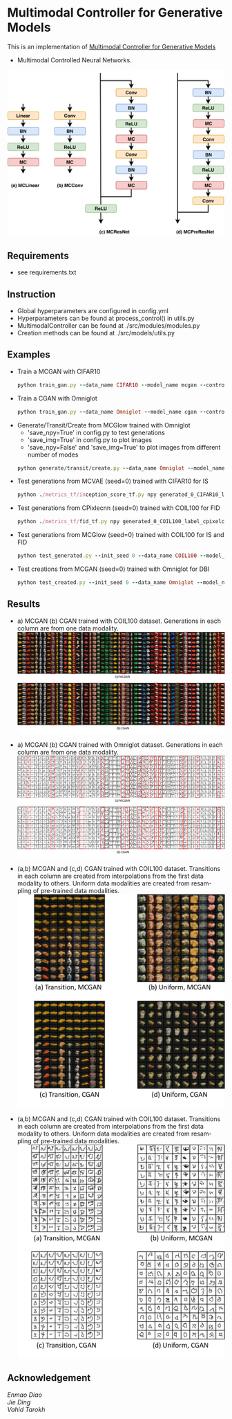 # Multimodal Controller for Generative Models
This is an implementation of [Multimodal Controller for Generative Models](https://arxiv.org/abs/2002.02572)
- Multimodal Controlled Neural Networks.
<img src="/assest/mc.png">


## Requirements
 - see requirements.txt

## Instruction

 - Global hyperparameters are configured in config.yml
 - Hyperparameters can be found at process_control() in utils.py 
 - MultimodalController can be found at ./src/modules/modules.py 
 - Creation methods can be found at ./src/models/utils.py

## Examples
 - Train a MCGAN with CIFAR10
    ```ruby
    python train_gan.py --data_name CIFAR10 --model_name mcgan --control_name 0.5
    ```
 - Train a CGAN with Omniglot
    ```ruby
    python train_gan.py --data_name Omniglot --model_name cgan --control_name None
    ```
 - Generate/Transit/Create from MCGlow trained with Omniglot
    * 'save_npy=True' in config.py to test generations
    * 'save_img=True' in config.py to plot images
    * 'save_npy=False' and 'save_img=True' to plot images from different number of modes
    ```ruby
    python generate/transit/create.py --data_name Omniglot --model_name mcglow --control_name 0.5
    ```
 - Test generations from MCVAE (seed=0) trained with CIFAR10 for IS
    ```ruby
    python ./metrics_tf/inception_score_tf.py npy generated_0_CIFAR10_label_mcvae_0.5
    ```
 - Test generations from CPixlecnn (seed=0) trained with COIL100 for FID
    ```ruby
    python ./metrics_tf/fid_tf.py npy generated_0_COIL100_label_cpixelcnn
    ```
 - Test generations from MCGlow (seed=0) trained with COIL100 for IS and FID
    ```ruby
    python test_generated.py --init_seed 0 --data_name COIL100 --model_name mcglow --control_name 0.5
    ```
 - Test creations from MCGAN (seed=0) trained with Omniglot for DBI
    ```ruby
    python test_created.py --init_seed 0 --data_name Omniglot --model_name mcgan --control_name 0.5
    ```
## Results
- a) MCGAN (b) CGAN trained with COIL100 dataset. Generations in each column are from one data modality.
![MNIST_interp_iid](/assest/Generation_GAN_COIL100.png)

- a) MCGAN (b) CGAN trained with Omniglot dataset. Generations in each column are from one data modality.
![MNIST_interp_iid](/assest/Generation_GAN_Omniglot.png)

- (a,b) MCGAN  and  (c,d)  CGAN  trained  with COIL100 dataset. Transitions in each column are created from interpolations from the first data modality to others. Uniform data modalities are created from resam-pling of pre-trained data modalities.
![MNIST_interp_iid](/assest/Creation_GAN_COIL100.png)

- (a,b) MCGAN  and  (c,d)  CGAN  trained  with COIL100 dataset. Transitions in each column are created from interpolations from the first data modality to others. Uniform data modalities are created from resam-pling of pre-trained data modalities.
![MNIST_interp_iid](/assest/Creation_GAN_Omniglot.png)

## Acknowledgement
*Enmao Diao  
Jie Ding  
Vahid Tarokh*
